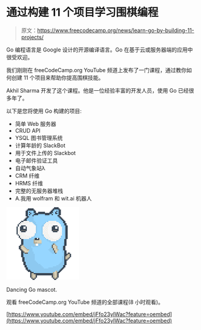 # 通过构建 11 个项目学习围棋编程

> 原文：<https://www.freecodecamp.org/news/learn-go-by-building-11-projects/>

Go 编程语言是 Google 设计的开源编译语言。Go 在基于云或服务器端的应用中很受欢迎。

我们刚刚在 freeCodeCamp.org YouTube 频道上发布了一门课程，通过教你如何创建 11 个项目来帮助你提高围棋技能。

Akhil Sharma 开发了这个课程。他是一位经验丰富的开发人员，使用 Go 已经很多年了。

以下是您将使用 Go 构建的项目:

*   简单 Web 服务器
*   CRUD API
*   YSQL 图书管理系统
*   计算年龄的 SlackBot
*   用于文件上传的 Slackbot
*   电子邮件验证工具
*   自动气象站λ
*   CRM 纤维
*   HRMS 纤维
*   完整的无服务器堆栈
*   A.我用 wolfram 和 wit.ai 机器人

![dancing-gopher](img/5493a415cd5f3d9d822776a6f46397b7.png)

Dancing Go mascot.

观看 freeCodeCamp.org YouTube 频道的全部课程(8 小时观看)。

[https://www.youtube.com/embed/jFfo23yIWac?feature=oembed](https://www.youtube.com/embed/jFfo23yIWac?feature=oembed)